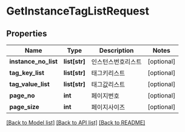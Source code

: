 # GetInstanceTagListRequest

## Properties
Name | Type | Description | Notes
------------ | ------------- | ------------- | -------------
**instance_no_list** | **list[str]** | 인스턴스번호리스트 | [optional] 
**tag_key_list** | **list[str]** | 태그키리스트 | [optional] 
**tag_value_list** | **list[str]** | 태그값리스트 | [optional] 
**page_no** | **int** | 페이지번호 | [optional] 
**page_size** | **int** | 페이지사이즈 | [optional] 

[[Back to Model list]](../README.md#documentation-for-models) [[Back to API list]](../README.md#documentation-for-api-endpoints) [[Back to README]](../README.md)


